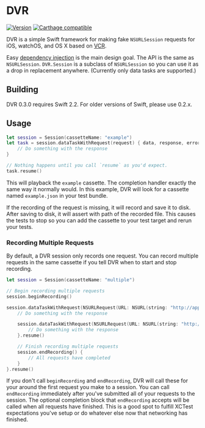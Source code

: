 # DVR

[![Version](https://img.shields.io/github/release/venmo/DVR.svg)](https://github.com/venmo/DVR/releases) [![Carthage compatible](https://img.shields.io/badge/Carthage-compatible-4BC51D.svg?style=flat)](https://github.com/Carthage/Carthage)

DVR is a simple Swift framework for making fake `NSURLSession` requests for iOS,
watchOS, and OS X based on [VCR](https://github.com/vcr/vcr).

Easy [dependency injection](https://en.wikipedia.org/wiki/Dependency_injection) is the main design goal. The API is the same as `NSURLSession`. `DVR.Session` is a subclass of `NSURLSession` so you can use it as a drop in replacement anywhere. (Currently only data tasks are supported.)


## Building

DVR 0.3.0 requires Swift 2.2. For older versions of Swift, please use 0.2.x.


## Usage

```swift
let session = Session(cassetteName: "example")
let task = session.dataTaskWithRequest(request) { data, response, error in
    // Do something with the response
}

// Nothing happens until you call `resume` as you'd expect.
task.resume()
```

This will playback the `example` cassette. The completion handler exactly the same way it normally would. In this example, DVR will look for a cassette named `example.json` in your test bundle.

If the recording of the request is missing, it will record and save it to disk. After saving to disk, it will assert with path of the recorded file. This causes the tests to stop so you can add the cassette to your test target and rerun your tests.


### Recording Multiple Requests

By default, a DVR session only records one request. You can record multiple requests in the same cassette if you tell DVR when to start and stop recording.

``` swift
let session = Session(cassetteName: "multiple")

// Begin recording multiple requests
session.beginRecording()

session.dataTaskWithRequest(NSURLRequest(URL: NSURL(string: "http://apple.com")!)) { data, response, error in
    // Do something with the response

    session.dataTaskWithRequest(NSURLRequest(URL: NSURL(string: "http://google.com")!)) { data, response, error in
        // Do something with the response
    }.resume()

    // Finish recording multiple requests
    session.endRecording() {
        // All requests have completed
    }
}.resume()
```

If you don't call `beginRecording` and `endRecording`, DVR will call these for your around the first request you make to a session. You can call `endRecording` immediately after you've submitted all of your requests to the session. The optional completion block that `endRecording` accepts will be called when all requests have finished. This is a good spot to fulfill XCTest expectations you've setup or do whatever else now that networking has finished.
